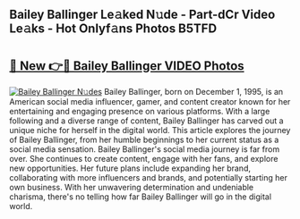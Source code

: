 ## Bailey Ballinger Le𝚊ked N𝚞de - Part-dCr Video Le𝚊ks - Hot Onlyf𝚊ns Photos B5TFD

# <h2><a href="http://ac29781.deff.icu/?id=Bailey+Ballinger">🔗 New 👉🔴 Bailey Ballinger VIDEO Photos</a></h2>

[![Bailey Ballinger N𝚞des](https://i.imgur.com/rIISA9y.gif)](http://ac29781.deff.icu/?id=Bailey+Ballinger)
Bailey Ballinger, born on December 1, 1995, is an American social media influencer, gamer, and content creator known for her entertaining and engaging presence on various platforms. With a large following and a diverse range of content, Bailey Ballinger has carved out a unique niche for herself in the digital world. This article explores the journey of Bailey Ballinger, from her humble beginnings to her current status as a social media sensation. Bailey Ballinger's social media journey is far from over. She continues to create content, engage with her fans, and explore new opportunities. Her future plans include expanding her brand, collaborating with more influencers and brands, and potentially starting her own business. With her unwavering determination and undeniable charisma, there's no telling how far Bailey Ballinger will go in the digital world.

